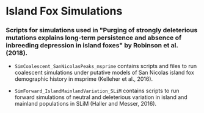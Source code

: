 # Island Fox Simulations
### Scripts for simulations used in "Purging of strongly deleterious mutations explains long-term persistence and absence of inbreeding depression in island foxes" by Robinson et al. (2018).

* `SimCoalescent_SanNicolasPeaks_msprime` contains scripts and files to run coalescent simulations under putative models of San Nicolas island fox demographic history in msprime (Kelleher et al., 2016).

* `SimForward_IslandMainlandVariation_SLiM` contains scripts to run forward simulations of neutral and deleterious variation in island and mainland populations in SLiM (Haller and Messer, 2016).
